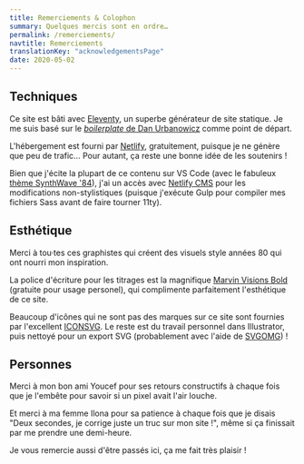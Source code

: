 ```yaml
---
title: Remerciements & Colophon
summary: Quelques mercis sont en ordre…
permalink: /remerciements/
navtitle: Remerciements
translationKey: "acknowledgementsPage"
date: 2020-05-02
---
```


## Techniques
Ce site est bâti avec [Eleventy](https://www.11ty.dev/), un superbe générateur de site statique. Je me suis basé sur le [*boilerplate* de Dan Urbanowicz](https://templates.netlify.com/template/eleventy-netlify-boilerplate/) comme point de départ.

L'hébergement est fourni par [Netlify](https://netlify.com/), gratuitement, puisque je ne génère que peu de trafic… Pour autant, ça reste une bonne idée de les soutenirs !

Bien que j'écite la plupart de ce contenu sur VS Code (avec le fabuleux [thème SynthWave '84](https://marketplace.visualstudio.com/items?itemName=RobbOwen.synthwave-vscode)), j'ai un accès avec [Netlify CMS](https://www.netlifycms.org/) pour les modifications non-stylistiques (puisque j'exécute Gulp pour compiler mes fichiers Sass avant de faire tourner 11ty).

## Esthétique

Merci à tou·tes ces graphistes qui créent des visuels style années 80 qui ont nourri mon inspiration.

La police d'écriture pour les titrages est la magnifique [Marvin Visions Bold](https://www.readvisions.com/marvin) (gratuite pour usage personel), qui complimente parfaitement l'esthétique de ce site.

Beaucoup d'icônes qui ne sont pas des marques sur ce site sont fournies par l'excellent [ICONSVG](https://iconsvg.xyz/). Le reste est du travail personnel dans Illustrator, puis nettoyé pour un export SVG (probablement avec l'aide de [SVGOMG](https://jakearchibald.github.io/svgomg/)) !

## Personnes

Merci à mon bon ami Youcef pour ses retours constructifs à chaque fois que je l'embête pour savoir si un pixel avait l'air louche.

Et merci à ma femme Ilona pour sa patience à chaque fois que je disais "Deux secondes, je corrige juste un truc sur mon site !", même si ça finissait par me prendre une demi-heure.

Je vous remercie aussi d'être passés ici, ça me fait très plaisir !
